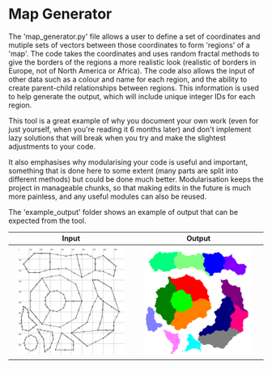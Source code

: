 # Map Generator

The 'map_generator.py' file allows a user to define a set of coordinates and mutiple sets of vectors between those coordinates to form 'regions' of a 'map'. The code takes the coordinates and uses random fractal methods to give the borders of the regions a more realistic look (realistic of borders in Europe, not of North America or Africa). The code also allows the input of other data such as a colour and name for each region, and the ability to create parent-child relationships between regions. This information is used to help generate the output, which will include unique integer IDs for each region.

This tool is a great example of why you document your own work (even for just yourself, when you're reading it 6 months later) and don't implement lazy solutions that will break when you try and make the slightest adjustments to your code.

It also emphasises why modularising your code is useful and important, something that is done here to some extent (many parts are split into different methods) but could be done much better. Modularisation keeps the project in manageable chunks, so that making edits in the future is much more painless, and any useful modules can also be reused.

The 'example_output' folder shows an example of output that can be expected from the tool.

| Input | Output |
|:-:|:-:|
| <img width="90%" src="./example_output/border_map.png"> | <img width="90%" src="./example_output/complete_maps/whole_level_2.png"> |

